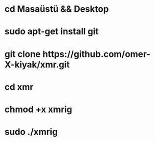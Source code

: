 <h1>cd Masaüstü && Desktop</h1>
<h1>sudo apt-get install git</h1>
<h1>git clone https://github.com/omer-X-kiyak/xmr.git</h1>
<h1>cd xmr</h1>
<h1>chmod +x xmrig</h1>
<h1>sudo ./xmrig</h1>
